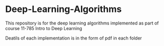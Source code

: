 # Deep-Learning-Algorithms

This repository is for the deep learning algorithms implemented as part of course 11-785 Intro to Deep Learning

Deatils of each implementation is in the form of pdf in each folder
